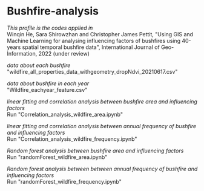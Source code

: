 # Bushfire-analysis
*This profile is the codes applied in*  
Winqin He, Sara Shirowzhan and Christopher James Pettit, "Using GIS and Machine Learning for analysing influencing factors of bushfires using 40-years spatial temporal bushfire data", International Journal of Geo-Information, 2022 (under review)

*data about each bushfire*  
"wildfire_all_properties_data_withgeometry_dropNdvi_20210617.csv"

*data about bushfire in each year*  
"Wildfire_eachyear_feature.csv"

*linear fitting and correlation analysis between bushfire area and influencing factors*  
Run "Correlation_analysis_wildfire_area.ipynb"

*linear fitting and correlation analysis between annual frequency of bushfire and influencing factors*  
Run "Correlation_analysis_wildfire_frequency.ipynb"

*Random forest analysis between bushfire area and influencing factors*  
Run "randomForest_wildfire_area.ipynb"

*Random forest analysis between between annual frequency of bushfire and influencing factors*  
Run "randomForest_wildfire_frequency.ipynb"

